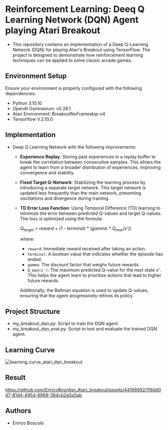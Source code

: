 # Reinforcement Learning: Deeq Q Learning Network (DQN) Agent playing Atari Breakout

* This repository contains an implementation of a Deep Q-Learning Network (DQN) for playing Atari's Breakout using TensorFlow. The project is designed to demonstrate how reinforcement learning techniques can be applied to solve classic arcade games.
  

## Environment Setup
Ensure your environment is properly configured with the following dependencies:
* Python 3.10.10 
* OpenAI Gymnasium: v0.28.1
* Atari Environment: BreakoutNoFrameskip-v4
* Tensorflow V.2.10.0


## Implementation
* Deep Q Learning Network with the following improvements:
	- **Experience Replay**: Storing past experiences in a replay buffer to break the correlation between consecutive samples. This allows the agent to learn from a broader distribution of experiences, improving convergence and stability.
	- **Fixed Target Q-Network**: Stabilizing the learning process by introducing a separate target network. This target network is updated less frequently than the main network, preventing oscillations and divergence during training.
	- **TD Error Loss Function**: Using Temporal Difference (TD) learning to minimize the error between predicted Q-values and target Q-values. The loss is optimized using the formula:
	
	  *Q<sub>target</sub> = reward + (1 - terminal) * (gamma * Q<sub>max</sub>(s’))*
	  
	  where:
	  - `reward`: Immediate reward received after taking an action.
	  - `terminal`: A boolean value that indicates whether the episode has ended.
	  - `gamma`: The discount factor that weighs future rewards.
	  - `Q_max(s')`: The maximum predicted Q-value for the next state *s'*. This helps the agent learn to prioritize actions that lead to higher future rewards.

	  Additionally, the Bellman equation is used to update Q-values, ensuring that the agent progressively refines its policy.


## Project Structure
* my_breakout_dqn.py: Script to train the DQN agent.
* my_breakout_dqn_eval.py: Script to test and evaluate the trained DQN agent.


## Learning Curve
![learning_curve_atari_dqn_breakout](https://github.com/EnricoBos/dqn_Atari_breakout/assets/44166692/47ed29aa-b58e-45f8-b7ad-f83f553d015c)


## Result
https://github.com/EnricoBos/dqn_Atari_breakout/assets/44166692/1f8dd0d7-81d4-495d-8969-384cb2a0a5ab


## Authors
* Enrico Boscolo
